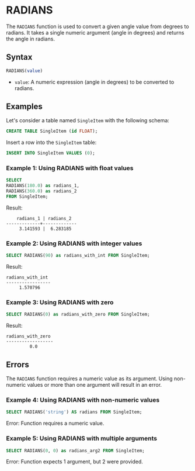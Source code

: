 # RADIANS

The `RADIANS` function is used to convert a given angle value from degrees to radians. It takes a single numeric argument (angle in degrees) and returns the angle in radians.

## Syntax

```sql
RADIANS(value)
```

- `value`: A numeric expression (angle in degrees) to be converted to radians.

## Examples

Let's consider a table named `SingleItem` with the following schema:

```sql
CREATE TABLE SingleItem (id FLOAT);
```

Insert a row into the `SingleItem` table:

```sql
INSERT INTO SingleItem VALUES (0);
```

### Example 1: Using RADIANS with float values

```sql
SELECT
RADIANS(180.0) as radians_1,
RADIANS(360.0) as radians_2
FROM SingleItem;
```

Result:

```
    radians_1 | radians_2
-------------+-------------
     3.141593 |  6.283185
```

### Example 2: Using RADIANS with integer values

```sql
SELECT RADIANS(90) as radians_with_int FROM SingleItem;
```

Result:

```
radians_with_int
-----------------
     1.570796
```

### Example 3: Using RADIANS with zero

```sql
SELECT RADIANS(0) as radians_with_zero FROM SingleItem;
```

Result:

```
radians_with_zero
------------------
         0.0
```

## Errors

The `RADIANS` function requires a numeric value as its argument. Using non-numeric values or more than one argument will result in an error.

### Example 4: Using RADIANS with non-numeric values

```sql
SELECT RADIANS('string') AS radians FROM SingleItem;
```

Error: Function requires a numeric value.

### Example 5: Using RADIANS with multiple arguments

```sql
SELECT RADIANS(0, 0) as radians_arg2 FROM SingleItem;
```

Error: Function expects 1 argument, but 2 were provided.